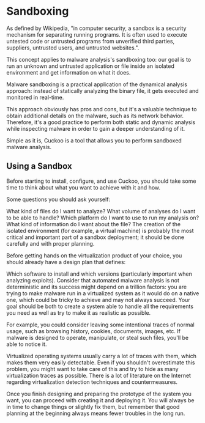 # Sandboxing
As defined by Wikipedia, "in computer security, a sandbox is a security mechanism for separating running programs. It is often used to execute untested code or untrusted programs from unverified third parties, suppliers, untrusted users, and untrusted websites.".

This concept applies to malware analysis's sandboxing too: our goal is to run an unknown and untrusted application or file inside an isolated environment and get information on what it does.

Malware sandboxing is a practical application of the dynamical analysis approach: instead of statically analyzing the binary file, it gets executed and monitored in real-time.

This approach obviously has pros and cons, but it's a valuable technique to obtain additional details on the malware, such as its network behavior. Therefore, it's a good practice to perform both static and dynamic analysis while inspecting malware in order to gain a deeper understanding of it.

Simple as it is, Cuckoo is a tool that allows you to perform sandboxed malware analysis.

## Using a Sandbox
Before starting to install, configure, and use Cuckoo, you should take some time to think about what you want to achieve with it and how.

Some questions you should ask yourself:

What kind of files do I want to analyze?
What volume of analyses do I want to be able to handle?
Which platform do I want to use to run my analysis on?
What kind of information do I want about the file?
The creation of the isolated environment (for example, a virtual machine) is probably the most critical and important part of a sandbox deployment; it should be done carefully and with proper planning.

Before getting hands on the virtualization product of your choice, you should already have a design plan that defines:

Which software to install and which versions (particularly important when analyzing exploits).
Consider that automated malware analysis is not deterministic and its success might depend on a trillion factors: you are trying to make malware run in a virtualized system as it would do on a native one, which could be tricky to achieve and may not always succeed. Your goal should be both to create a system able to handle all the requirements you need as well as try to make it as realistic as possible.

For example, you could consider leaving some intentional traces of normal usage, such as browsing history, cookies, documents, images, etc. If malware is designed to operate, manipulate, or steal such files, you'll be able to notice it.

Virtualized operating systems usually carry a lot of traces with them, which makes them very easily detectable. Even if you shouldn't overestimate this problem, you might want to take care of this and try to hide as many virtualization traces as possible. There is a lot of literature on the Internet regarding virtualization detection techniques and countermeasures.

Once you finish designing and preparing the prototype of the system you want, you can proceed with creating it and deploying it. You will always be in time to change things or slightly fix them, but remember that good planning at the beginning always means fewer troubles in the long run.
